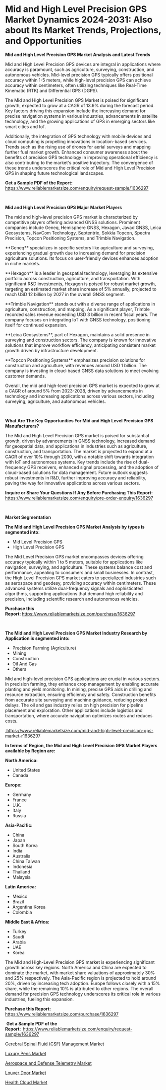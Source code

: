 <p><h1>Mid and High Level Precision GPS Market Dynamics 2024-2031: Also about Its Market Trends, Projections, and Opportunities</h1></p><p><strong>Mid and High Level Precision GPS Market Analysis and Latest Trends</strong></p>
<p><p>Mid and High Level Precision GPS devices are integral in applications where accuracy is paramount, such as agriculture, surveying, construction, and autonomous vehicles. Mid-level precision GPS typically offers positional accuracy within 1-5 meters, while high-level precision GPS can achieve accuracy within centimeters, often utilizing techniques like Real-Time Kinematic (RTK) and Differential GPS (DGPS).</p><p>The Mid and High Level Precision GPS Market is poised for significant growth, expected to grow at a CAGR of 13.9% during the forecast period. Key factors driving this expansion include the increasing demand for precise navigation systems in various industries, advancements in satellite technology, and the growing applications of GPS in emerging sectors like smart cities and IoT. </p><p>Additionally, the integration of GPS technology with mobile devices and cloud computing is propelling innovations in location-based services. Trends such as the rising use of drones for aerial surveys and mapping further fuel market growth. Enhanced consumer awareness about the benefits of precision GPS technology in improving operational efficiency is also contributing to the market's positive trajectory. The convergence of these trends underscores the critical role of Mid and High Level Precision GPS in shaping future technological landscapes.</p></p>
<p><strong>Get a Sample PDF of the Report:&nbsp;</strong> <a href="https://www.reliablemarketsize.com/enquiry/request-sample/1636297">https://www.reliablemarketsize.com/enquiry/request-sample/1636297</a></p>
<p>&nbsp;</p>
<p><strong>Mid and High Level Precision GPS Major Market Players</strong></p>
<p><p>The mid and high-level precision GPS market is characterized by competitive players offering advanced GNSS solutions. Prominent companies include Geneq, Hemisphere GNSS, Hexagon, Javad GNSS, Leica Geosystems, NavCom Technology, Septentrio, Sokkia Topcon, Spectra Precision, Topcon Positioning Systems, and Trimble Navigation.</p><p>**Geneq** specializes in specific sectors like agriculture and surveying, experiencing gradual growth due to increasing demand for precision agriculture solutions. Its focus on user-friendly devices enhances adoption in niche markets.</p><p>**Hexagon** is a leader in geospatial technology, leveraging its extensive portfolio across construction, agriculture, and transportation. With significant R&D investments, Hexagon is poised for robust market growth, targeting an estimated market share increase of 5% annually, projected to reach USD 12 billion by 2027 in the overall GNSS segment.</p><p>**Trimble Navigation** stands out with a diverse range of applications in agriculture, construction, and mapping. As a significant player, Trimble recorded sales revenue exceeding USD 3 billion in recent fiscal years. The company focuses on integrating IoT with GNSS technology, positioning itself for continued expansion.</p><p>**Leica Geosystems**, part of Hexagon, maintains a solid presence in surveying and construction sectors. The company is known for innovative solutions that improve workflow efficiency, anticipating consistent market growth driven by infrastructure development.</p><p>**Topcon Positioning Systems** emphasizes precision solutions for construction and agriculture, with revenues around USD 1 billion. The company is investing in cloud-based GNSS data solutions to meet evolving customer demands.</p><p>Overall, the mid and high-level precision GPS market is expected to grow at a CAGR of around 5% from 2023-2028, driven by advancements in technology and increasing applications across various sectors, including surveying, agriculture, and autonomous vehicles.</p></p>
<p>&nbsp;</p>
<p><strong>What Are The Key Opportunities For Mid and High Level Precision GPS Manufacturers?</strong></p>
<p><p>The Mid and High Level Precision GPS market is poised for substantial growth, driven by advancements in GNSS technology, increased demand for geospatial data, and applications in industries such as agriculture, construction, and transportation. The market is projected to expand at a CAGR of over 10% through 2030, with a notable shift towards integration with IoT and autonomous systems. Key trends include the rise of dual-frequency GPS receivers, enhanced signal processing, and the adoption of cloud-based solutions for data management. Future outlook suggests robust investments in R&D, further improving accuracy and reliability, paving the way for innovative applications across various sectors.</p></p>
<p><strong>Inquire or Share Your Questions If Any Before Purchasing This Report:</strong> <a href="https://www.reliablemarketsize.com/enquiry/pre-order-enquiry/1636297">https://www.reliablemarketsize.com/enquiry/pre-order-enquiry/1636297</a></p>
<p>&nbsp;</p>
<p><strong>Market Segmentation</strong></p>
<p><strong>The Mid and High Level Precision GPS Market Analysis by types is segmented into:</strong></p>
<p><ul><li>Mid Level Precision GPS</li><li>High Level Precision GPS</li></ul></p>
<p><p>The Mid Level Precision GPS market encompasses devices offering accuracy typically within 1 to 5 meters, suitable for applications like navigation, surveying, and agriculture. These systems balance cost and performance, appealing to consumers and small businesses. In contrast, the High Level Precision GPS market caters to specialized industries such as aerospace and geodesy, providing accuracy within centimeters. These advanced systems utilize dual-frequency signals and sophisticated algorithms, supporting applications that demand high reliability and precision, including scientific research and autonomous vehicles.</p></p>
<p><strong>Purchase this Report:&nbsp;</strong><a href="https://www.reliablemarketsize.com/purchase/1636297">https://www.reliablemarketsize.com/purchase/1636297</a></p>
<p>&nbsp;</p>
<p><strong>The Mid and High Level Precision GPS Market Industry Research by Application is segmented into:</strong></p>
<p><ul><li>Precision Farming (Agriculture)</li><li>Mining</li><li>Construction</li><li>Oil And Gas</li><li>Others</li></ul></p>
<p><p>Mid and high-level precision GPS applications are crucial in various sectors. In precision farming, they enhance crop management by enabling accurate planting and yield monitoring. In mining, precise GPS aids in drilling and resource extraction, ensuring efficiency and safety. Construction benefits from accurate site surveying and machine guidance, reducing project delays. The oil and gas industry relies on high precision for pipeline placement and exploration. Other applications include logistics and transportation, where accurate navigation optimizes routes and reduces costs.</p></p>
<p><a href="https://www.reliablemarketsize.com/mid-and-high-level-precision-gps-market-r1636297">&nbsp;https://www.reliablemarketsize.com/mid-and-high-level-precision-gps-market-r1636297</a></p>
<p><strong>In terms of Region, the Mid and High Level Precision GPS Market Players available by Region are:</strong></p>
<p>
    <p> <strong> North America: </strong>
        <ul>
            <li>United States</li>
            <li>Canada</li>
        </ul>
        </p> 
    <p> <strong> Europe: </strong>
        <ul>
            <li>Germany</li>
            <li>France</li>
            <li>U.K.</li>
            <li>Italy</li>
            <li>Russia</li>
        </ul>
        </p> 
    <p> <strong> Asia-Pacific: </strong>
        <ul>
            <li>China</li>
            <li>Japan</li>
            <li>South Korea</li>
            <li>India</li>
            <li>Australia</li>
            <li>China Taiwan</li>
            <li>Indonesia</li>
            <li>Thailand</li>
            <li>Malaysia</li>
        </ul>
        </p> 
    <p> <strong> Latin America: </strong>
        <ul>
            <li>Mexico</li>
            <li>Brazil</li>
            <li>Argentina Korea</li>
            <li>Colombia</li>
        </ul>
        </p> 
    <p> <strong> Middle East & Africa: </strong>
        <ul>
            <li>Turkey</li>
            <li>Saudi</li>
            <li>Arabia</li>
            <li>UAE</li>
            <li>Korea</li>
        </ul>
    </p>
    </p>
<p><p>The Mid and High-Level Precision GPS market is experiencing significant growth across key regions. North America and China are expected to dominate the market, with market share valuations of approximately 30% and 25% respectively. The Asia-Pacific region is projected to hold around 20%, driven by increasing tech adoption. Europe follows closely with a 15% share, while the remaining 10% is attributed to other regions. The overall demand for precision GPS technology underscores its critical role in various industries, fueling this expansion.</p></p>
<p><strong>Purchase this Report: </strong><a href="https://www.reliablemarketsize.com/purchase/1636297">https://www.reliablemarketsize.com/purchase/1636297</a></p>
<p>&nbsp;<strong>Get a Sample PDF of the Report:&nbsp;&nbsp;</strong><a href="https://www.reliablemarketsize.com/enquiry/request-sample/1636297">https://www.reliablemarketsize.com/enquiry/request-sample/1636297</a></p>
<p><strong></strong></p>
<p><p><a href="https://medium.com/@muntasiralif9i/cerebral-spinal-fluid-csf-management-market-insights-product-type-application-trends-and-9ed8cd9db7a1">Cerebral Spinal Fluid (CSF) Management Market</a></p><p><a href="https://issuu.com/reportprime-2/docs/luxury-pens-market-size-2030.pptx_aea01c7b6da31e">Luxury Pens Market</a></p><p><a href="https://www.linkedin.com/pulse/booming-aerospace-defense-telemetry-market-sector-analysis-1jswe">Aerospace and Defense Telemetry Market</a></p><p><a href="https://issuu.com/reportprime-2/docs/louver-door-market-size-2030.pptx_4486ea11fec8d4">Louver Door Market</a></p><p><a href="https://www.linkedin.com/pulse/health-cloud-market-trends-detailed-study-its-segmentation-1zf5e">Health Cloud Market</a></p></p>